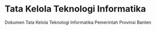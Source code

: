 # Tata Kelola Teknologi Informatika
Dokumen Tata Kelola Teknologi Informatika Pemerintah Provinsi Banten 
